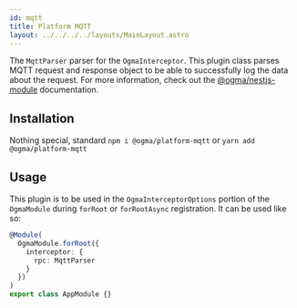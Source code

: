 ```yaml
---
id: mqtt
title: Platform MQTT
layout: ../../../../layouts/MainLayout.astro
---
```


The `MqttParser` parser for the `OgmaInterceptor`. This plugin class parses MQTT request and response object to be able to successfully log the data about the request. For more information, check out the [@ogma/nestjs-module](/en/nestjs/module) documentation.

## Installation

Nothing special, standard `npm i @ogma/platform-mqtt` or `yarn add @ogma/platform-mqtt`

## Usage

This plugin is to be used in the `OgmaInterceptorOptions` portion of the `OgmaModule` during `forRoot` or `forRootAsync` registration. It can be used like so:

```ts
@Module(
  OgmaModule.forRoot({
    interceptor: {
      rpc: MqttParser
    }
  })
)
export class AppModule {}
```
